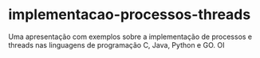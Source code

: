 # implementacao-processos-threads
Uma apresentação com exemplos sobre a implementação de processos e threads nas linguagens de programação C, Java, Python e GO.
OI